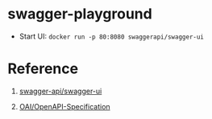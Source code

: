 # swagger-playground

- Start UI: `docker run -p 80:8080 swaggerapi/swagger-ui`


# Reference

1. [swagger-api/swagger-ui](https://github.com/swagger-api/swagger-ui/blob/master/docs/usage/installation.md)

2. [OAI/OpenAPI-Specification](https://github.com/OAI/OpenAPI-Specification)
